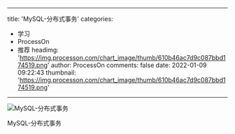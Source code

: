 
---
title: 'MySQL-分布式事务'
categories: 
 - 学习
 - ProcessOn
 - 推荐
headimg: 'https://img.processon.com/chart_image/thumb/610b46ac7d9c087bbd174519.png'
author: ProcessOn
comments: false
date: 2022-01-09 09:22:43
thumbnail: 'https://img.processon.com/chart_image/thumb/610b46ac7d9c087bbd174519.png'
---

<div>   
<img class="thumb" alt="MySQL-分布式事务" src="https://img.processon.com/chart_image/thumb/610b46ac7d9c087bbd174519.png" referrerpolicy="no-referrer">
<p>MySQL-分布式事务</p>  
</div>
            